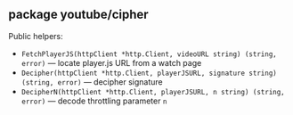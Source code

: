 ## package youtube/cipher

Public helpers:
- `FetchPlayerJS(httpClient *http.Client, videoURL string) (string, error)` — locate player.js URL from a watch page
- `Decipher(httpClient *http.Client, playerJSURL, signature string) (string, error)` — decipher signature
- `DecipherN(httpClient *http.Client, playerJSURL, n string) (string, error)` — decode throttling parameter `n`


